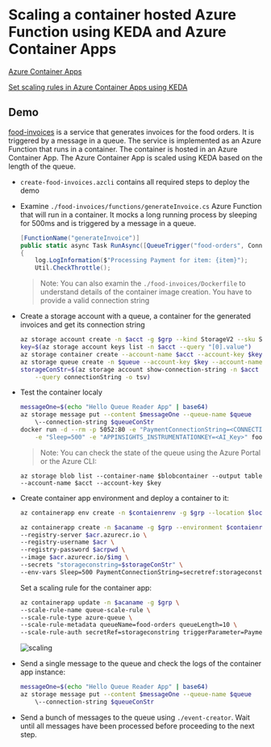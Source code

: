 # Scaling a container hosted Azure Function using KEDA and Azure Container Apps

[Azure Container Apps](https://learn.microsoft.com/en-us/azure/container-apps/overview)

[Set scaling rules in Azure Container Apps using KEDA](https://learn.microsoft.com/en-us/azure/container-apps/scale-app#event-driven)

## Demo

[food-invoices](/app/food-invoices/) is a service that generates invoices for the food orders. It is triggered by a message in a queue. The service is implemented as an Azure Function that runs in a container. The container is hosted in an Azure Container App. The Azure Container App is scaled using KEDA based on the length of the queue.

- `create-food-invoices.azcli` contains all required steps to deploy the demo

- Examine `./food-invoices/functions/generateInvoice.cs` Azure Function that will run in a container. It mocks a long running process by sleeping for 500ms and is triggered by a message in a queue.

    ```c#
    [FunctionName("generateInvoice")]
    public static async Task RunAsync([QueueTrigger("food-orders", Connection = "PaymentConnectionString")] string item, Binder binder, ILogger log)
    {
        log.LogInformation($"Processing Payment for item: {item}");            
        Util.CheckThrottle();
    ```
    >Note: You can also examin the `./food-invoices/Dockerfile` to understand details of the container image creation. You have to provide a valid connection string

- Create a storage account with a queue, a container for the generated invoices and get its connection string

    ```bash
    az storage account create -n $acct -g $grp --kind StorageV2 --sku Standard_LRS
    key=$(az storage account keys list -n $acct --query "[0].value")
    az storage container create --account-name $acct --account-key $key --name $blobcontainer
    az storage queue create -n $queue --account-key $key --account-name $acct
    storageConStr=$(az storage account show-connection-string -n $acct -g $grp \
        --query connectionString -o tsv)
    ```

- Test the container localy    

    ```bash
    messageOne=$(echo "Hello Queue Reader App" | base64)
    az storage message put --content $messageOne --queue-name $queue 
        \--connection-string $queueConStr
    docker run -d --rm -p 5052:80 -e "PaymentConnectionString=<CONNECTION_STRING>" \
        -e "Sleep=500" -e "APPINSIGHTS_INSTRUMENTATIONKEY=<AI_Key>" food-invoices
    ```

    >Note: You can check the state of the queue using the Azure Portal or the Azure CLI:

    ```
    az storage blob list --container-name $blobcontainer --output table --account-name $acct --account-key $key
    ```

- Create container app environment and deploy a container to it:

    ```bash
    az containerapp env create -n $contaienrenv -g $grp --location $loc

    az containerapp create -n $acaname -g $grp --environment $contaienrenv \
    --registry-server $acr.azurecr.io \
    --registry-username $acr \
    --registry-password $acrpwd \
    --image $acr.azurecr.io/$img \
    --secrets "storageconstring=$storageConStr" \
    --env-vars Sleep=500 PaymentConnectionString=secretref:storageconstring
    ```

    Set a scaling rule for the container app:

    ```bash
    az containerapp update -n $acaname -g $grp \
    --scale-rule-name queue-scale-rule \
    --scale-rule-type azure-queue \
    --scale-rule-metadata queueName=food-orders queueLength=10 \
    --scale-rule-auth secretRef=storageconstring triggerParameter=PaymentConnectionString
    ```

    ![scaling](_images/scaling.png)

- Send a single message to the queue and check the logs of the container app instance:

    ```bash
    messageOne=$(echo "Hello Queue Reader App" | base64)
    az storage message put --content $messageOne --queue-name $queue 
        \--connection-string $queueConStr
    ```

- Send a bunch of messages to the queue using `./event-creator`. Wait until all messages have been processed before proceeding to the next step.